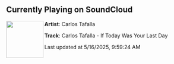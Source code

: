 ## Currently Playing on SoundCloud

[<img align="left" width="100" src="https://i1.sndcdn.com/artworks-BWQqPfZ2CYUsBZSU-wxIpVw-t500x500.png">](https://soundcloud.com/dnzrecords/carlos-tafalla-if-today-was-your-last-day?in=saxurn/sets/hyperobjectification)

**Artist**: Carlos Tafalla 

**Track**: Carlos Tafalla - If Today Was Your Last Day

Last updated at 5/16/2025, 9:59:24 AM

